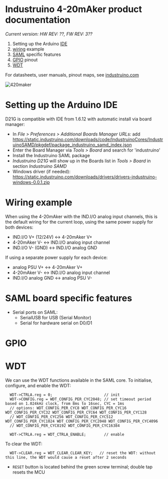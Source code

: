 # Industruino 4-20mAker product documentation

*Current version: HW REV: ??, FW REV: 3??*

1. Setting up the Arduino [IDE](#setting-up-the-arduino-ide)
2. [wiring](#wiring-example) example
3. [SAML](#saml-board-specific-features) specific features
4. [GPIO](#gpio) pinout
5. [WDT](#wdt)

For datasheets, user manuals, pinout maps, see [industruino.com](https://industruino.com/page/techcentre)

![420maker](https://industruino.com/website/image/product.template/2_cd53b8d/image)

# Setting up the Arduino IDE

D21G is compatible with IDE from 1.6.12 with automatic install via board manager: 
* In *File > Preferences > Additional Boards Manager URLs:* add https://static.industruino.com/downloads/code/IndustruinoCores/IndustruinoSAMD/pkgdef/package_industruino_samd_index.json 
* Enter the Board Manager via *Tools > Board* and search for 'industruino'
* Install the Industruino SAML package
* *Industruino D21G* will show up in the Boards list in *Tools > Board* in section *Industruino SAMD*
* Windows driver (if needed): https://static.industruino.com/downloads/drivers/drivers-industruino-windows-0.0.1.zip


# Wiring example

When using the 4-20mAker with the IND.I/O analog input channels, this is the default wiring for the current loop, using the same power supply for both devices:
* IND.I/O V+ (12/24V) <-> 4-20mAker V+
* 4-20mAker V- <-> IND.I/O analog input channel
* IND.I/O V- (GND) <-> IND.I/O analog GND

If using a separate power supply for each device:
* analog PSU V+ <-> 4-20mAker V+
* 4-20mAker V- <-> IND.I/O analog input channel
* IND.I/O analog GND <-> analog PSU V-

# SAML board specific features

* Serial ports on SAML:
  * SerialUSB for USB (Serial Monitor)
  * Serial for hardware serial on D0/D1

# GPIO


# WDT

We can use the WDT functions available in the SAML core.
To initialise, configure, and enable the WDT:
```
  WDT->CTRLA.reg = 0;                       // init
  WDT->CONFIG.reg = WDT_CONFIG_PER_CYC2048; // set timeout period based on 1.024kHz clock, from 8ms to 16sec, CYC = 1ms
  // options: WDT_CONFIG_PER_CYC8 WDT_CONFIG_PER_CYC16 WDT_CONFIG_PER_CYC32 WDT_CONFIG_PER_CYC64 WDT_CONFIG_PER_CYC128
  // WDT_CONFIG_PER_CYC256 WDT_CONFIG_PER_CYC512 WDT_CONFIG_PER_CYC1024 WDT_CONFIG_PER_CYC2048 WDT_CONFIG_PER_CYC4096
  // WDT_CONFIG_PER_CYC8192 WDT_CONFIG_PER_CYC16384

  WDT->CTRLA.reg = WDT_CTRLA_ENABLE;        // enable
```
To clear the WDT:
```
  WDT->CLEAR.reg = WDT_CLEAR_CLEAR_KEY;   // reset the WDT: without this line, the WDT would cause a reset after 2 seconds
```


* `RESET` button is located behind the green screw terminal; double tap resets the MCU
